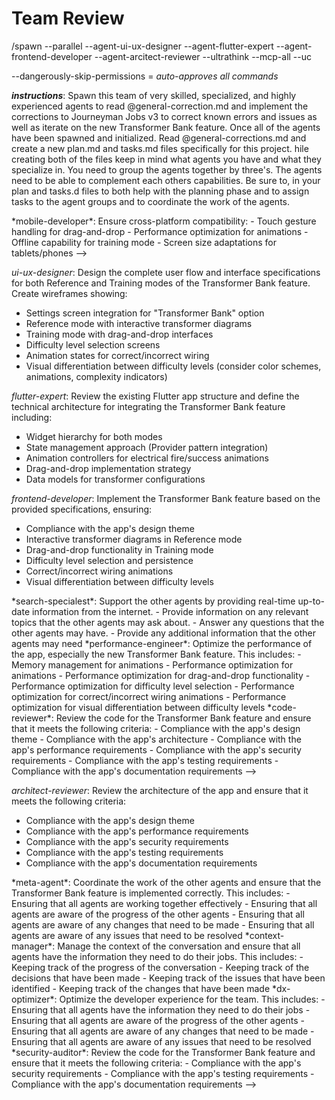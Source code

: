 # Team Review

/spawn --parallel --agent-ui-ux-designer --agent-flutter-expert --agent-frontend-developer  --agent-arcitect-reviewer --ultrathink --mcp-all --uc

--dangerously-skip-permissions = *auto-approves all commands*

*__instructions__*: Spawn this team of very skilled, specialized, and highly experienced agents to read @general-correction.md and implement the corrections to Journeyman Jobs v3 to correct known errors and issues as well as iterate on the new Transformer Bank feature. Once all of the agents have been spawned and initialized. Read @general-corrections.md and create a new plan.md and tasks.md files specifically for this project. hile creating both of the files keep in mind what agents you have and what they specialize in. You need to group the agents together by three's. The agents need to be able to complement each others capabilities. Be sure to, in your plan and tasks.d files to both help with the planning phase and to assign tasks to the agent groups and to coordinate the work of the agents.
<!-->
*mobile-developer*: Ensure cross-platform compatibility:

- Touch gesture handling for drag-and-drop
- Performance optimization for animations
- Offline capability for training mode
- Screen size adaptations for tablets/phones
-->
*ui-ux-designer*: Design the complete user flow and interface specifications for both Reference and Training modes of the Transformer Bank feature. Create wireframes showing:

- Settings screen integration for "Transformer Bank" option
- Reference mode with interactive transformer diagrams
- Training mode with drag-and-drop interfaces
- Difficulty level selection screens
- Animation states for correct/incorrect wiring
- Visual differentiation between difficulty levels (consider color schemes, animations, complexity indicators)

*flutter-expert*: Review the existing Flutter app structure and define the technical architecture for integrating the Transformer Bank feature including:

- Widget hierarchy for both modes
- State management approach (Provider pattern integration)
- Animation controllers for electrical fire/success animations
- Drag-and-drop implementation strategy
- Data models for transformer configurations

*frontend-developer*: Implement the Transformer Bank feature based on the provided specifications, ensuring:

- Compliance with the app's design theme
- Interactive transformer diagrams in Reference mode
- Drag-and-drop functionality in Training mode
- Difficulty level selection and persistence
- Correct/incorrect wiring animations
- Visual differentiation between difficulty levels
<!-->
*search-specialest*: Support the other agents by providing real-time up-to-date information from the internet.

- Provide information on any relevant topics that the other agents may ask about.
- Answer any questions that the other agents may have.
- Provide any additional information that the other agents may need

*performance-engineer*: Optimize the performance of the app, especially the new Transformer Bank feature. This includes:

- Memory management for animations
- Performance optimization for animations
- Performance optimization for drag-and-drop functionality
- Performance optimization for difficulty level selection
- Performance optimization for correct/incorrect wiring animations
- Performance optimization for visual differentiation between difficulty levels

*code-reviewer*: Review the code for the Transformer Bank feature and ensure that it meets the following criteria:

- Compliance with the app's design theme
- Compliance with the app's architecture
- Compliance with the app's performance requirements
- Compliance with the app's security requirements
- Compliance with the app's testing requirements
- Compliance with the app's documentation requirements
-->
*architect-reviewer*: Review the architecture of the app and ensure that it meets the following criteria:

- Compliance with the app's design theme
- Compliance with the app's performance requirements
- Compliance with the app's security requirements
- Compliance with the app's testing requirements
- Compliance with the app's documentation requirements
<!-->
*meta-agent*: Coordinate the work of the other agents and ensure that the Transformer Bank feature is implemented correctly. This includes:

- Ensuring that all agents are working together effectively
- Ensuring that all agents are aware of the progress of the other agents
- Ensuring that all agents are aware of any changes that need to be made
- Ensuring that all agents are aware of any issues that need to be resolved

*context-manager*: Manage the context of the conversation and ensure that all agents have the information they need to do their jobs. This includes:

- Keeping track of the progress of the conversation
- Keeping track of the decisions that have been made
- Keeping track of the issues that have been identified
- Keeping track of the changes that have been made

*dx-optimizer*: Optimize the developer experience for the team. This includes:

- Ensuring that all agents have the information they need to do their jobs
- Ensuring that all agents are aware of the progress of the other agents
- Ensuring that all agents are aware of any changes that need to be made
- Ensuring that all agents are aware of any issues that need to be resolved

*security-auditor*: Review the code for the Transformer Bank feature and ensure that it meets the following criteria:

- Compliance with the app's security requirements
- Compliance with the app's testing requirements
- Compliance with the app's documentation requirements
-->